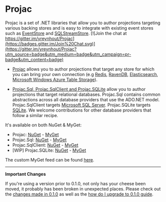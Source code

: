 # Projac

Projac is a set of .NET libraries that allow you to author projections targeting various backing stores and is easy to  integrate with existing event stores such as [EventStore](http://www.eventstore.org) and [SQLStreamStore](https://github.com/SQLStreamStore). [![Join the chat at https://gitter.im/yreynhout/Projac](https://badges.gitter.im/Join%20Chat.svg)](https://gitter.im/yreynhout/Projac?utm_source=badge&utm_medium=badge&utm_campaign=pr-badge&utm_content=badge)

- [Projac](./projac.md) allows you to author projections that target any store for which you can bring your own connection (e.g [Redis](http://redis.io), [RavenDB](http://ravendb.net/), [Elasticsearch](http://http://www.elasticsearch.org/), [Microsoft Windows Azure Table Storage](http://azure.microsoft.com/en-us/documentation/services/storage/)). 

- [Projac.Sql, Projac.SqlClient and Projac.SQLite](./projac.sql.md) allow you to author projections that target relational databases. Projac.Sql contains common abstractions across all database providers that use the ADO.NET model. Projac.SqlClient targets [Microsoft SQL Server](http://www.microsoft.com/en-us/server-cloud/products/sql-server-editions/overview.aspx). Projac.SQLite targets [SQLite](http://sqlite.org). We welcome contributions for other database providers that follow a similar recipe.

It's available on both NuGet & MyGet:

- Projac: [NuGet](https://www.nuget.org/packages/Projac/) - [MyGet](https://www.myget.org/feed/projac/package/nuget/Projac)
- Projac.Sql: [NuGet](https://www.nuget.org/packages/Projac,Sql/) - [MyGet](https://www.myget.org/feed/projac/package/nuget/Projac.Sql)
- Projac.SqlClient: [NuGet](https://www.nuget.org/packages/Projac.SqlClient/) - [MyGet](https://www.myget.org/feed/projac/package/nuget/Projac.SqlClient)
- [WIP] Projac.SQLite: [NuGet](https://www.nuget.org/packages/Projac,SQLite/) - [MyGet](https://www.myget.org/feed/projac/package/nuget/Projac.SQLite)

The custom MyGet feed can be found [here](https://www.myget.org/F/projac/api/v3/index.json).

---

**Important Changes**

If you're using a version prior to 0.1.0, not only has your cheese been moved, it probably has been broken in unexpected places. Please check out the [changes made in 0.1.0](./wiki/Changes.0.1.0.md) as well as the [how do I upgrade to 0.1.0 guide](./wiki/UpgradeTo0.1.0.md).